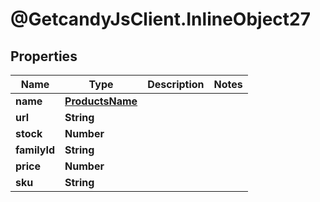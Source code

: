 # @GetcandyJsClient.InlineObject27

## Properties

Name | Type | Description | Notes
------------ | ------------- | ------------- | -------------
**name** | [**ProductsName**](ProductsName.md) |  | 
**url** | **String** |  | 
**stock** | **Number** |  | 
**familyId** | **String** |  | 
**price** | **Number** |  | 
**sku** | **String** |  | 


